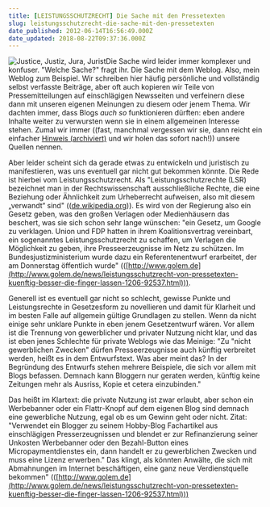 ```yaml
---
title: [LEISTUNGSSCHUTZRECHT] Die Sache mit den Pressetexten
slug: leistungsschutzrecht-die-sache-mit-den-pressetexten
date_published: 2012-06-14T16:56:49.000Z
date_updated: 2018-08-22T09:37:36.000Z
---
```


![Justice, Justiz, Jura, Jurist](//picdump.thafaker.de/2012/06/596px-Scale_of_justice_2_new-100x100.jpeg)Die Sache wird leider immer komplexer und konfuser. "Welche Sache?" fragt ihr. Die Sache mit dem Weblog. Also, mein Weblog zum Beispiel. Wir schreiben hier häufig persönliche und vollständig selbst verfasste Beiträge, aber oft auch kopieren wir Teile von Pressemitteilungen auf einschlägigen Newsseiten und verfeinern diese dann mit unseren eigenen Meinungen zu diesem oder jenem Thema. Wir dachten immer, dass Blogs *auch so* funktionieren dürften: eben andere Inhalte weiter zu verwursten wenn sie in einem allgemeinen Interesse stehen. Zumal wir immer ((fast, manchmal vergessen wir sie, dann reicht ein einfacher [Hinweis (archiviert)](http://web.archive.org/web/20120424100703/http://thafaker.de:80/about/kontakt/) und wir holen das sofort nach!)) unsere Quellen nennen. 

Aber leider scheint sich da gerade etwas zu entwickeln und juristisch zu manifestieren, was uns eventuell gar nicht gut bekommen könnte. Die Rede ist hierbei vom Leistungsschutzrecht. Als "Leistungsschutzrechte (LSR) bezeichnet man in der Rechtswissenschaft ausschließliche Rechte, die eine Beziehung oder Ähnlichkeit zum Urheberrecht aufweisen, also mit diesem „verwandt“ sind" (([de.wikipedia.org](http://de.wikipedia.org/wiki/Leistungsschutzrecht))). Es wird von der Regierung also ein Gesetz geben, was den großen Verlagen oder Medienhäusern das beschert, was sie sich schon sehr lange wünschen: "ein Gesetz, um Google zu verklagen. Union und FDP hatten in ihrem Koalitionsvertrag vereinbart, ein sogenanntes Leistungsschutzrecht zu schaffen, um Verlagen die Möglichkeit zu geben, ihre Presseerzeugnisse im Netz zu schützen. Im Bundesjustizministerium wurde dazu ein Referentenentwurf erarbeitet, der am Donnerstag öffentlich wurde" (([http://www.golem.de](http://www.golem.de/news/leistungsschutzrecht-von-pressetexten-kuenftig-besser-die-finger-lassen-1206-92537.html))).

Generell ist es eventuell gar nicht so schlecht, gewisse Punkte und Leistungsrechte in Gesetzesform zu novellieren und damit für Klarheit und im besten Falle auf allgemein gültige Grundlagen zu stellen. Wenn da nicht einige sehr unklare Punkte in eben jenem Gesetzentwurf wären. Vor allem ist die Trennung von gewerblicher und privater Nutzung nicht klar, und das ist eben jenes Schlechte für private Weblogs wie das Meinige: "Zu "nicht gewerblichen Zwecken" dürfen Presseerzeugnisse auch künftig verbreitet werden, heißt es in dem Entwurfstext. Was aber meint das? In der Begründung des Entwurfs stehen mehrere Beispiele, die sich vor allem mit Blogs befassen. Demnach kann Bloggern nur geraten werden, künftig keine Zeitungen mehr als Ausriss, Kopie et cetera einzubinden."

Das heißt im Klartext: die private Nutzung ist zwar erlaubt, aber schon ein Werbebanner oder ein Flattr-Knopf auf dem eigenen Blog sind demnach eine gewerbliche Nutzung, egal ob es um Gewinn geht oder nicht. Zitat: "Verwendet ein Blogger zu seinem Hobby-Blog Fachartikel aus einschlägigen Presserzeugnissen und blendet er zur Refinanzierung seiner Unkosten Werbebanner oder den Bezahl-Button eines Micropaymentdienstes ein, dann handelt er zu gewerblichen Zwecken und muss eine Lizenz erwerben." Das klingt, als könnten Anwälte, die sich mit Abmahnungen im Internet beschäftigen, eine ganz neue Verdienstquelle bekommen" (([http://www.golem.de](http://www.golem.de/news/leistungsschutzrecht-von-pressetexten-kuenftig-besser-die-finger-lassen-1206-92537.html)))
